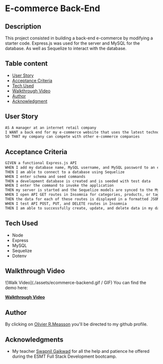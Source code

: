 # E-commerce Back-End

## **Description**

This project consisted in building a back-end e-commerce by modifying a starter code. Express.js was used for the server and MySQL for the database. As well as Sequelize to interact with the database.

## Table content

- [User Story](#user-story)
- [Acceptance Criteria](#acceptance-criteria)
- [Tech Used](#tech-used)
- [Walkthrough Video](#walkthrough-video)
- [Author](#author)
- [Acknowledgment](#acknowledgments)

## User Story

```md
AS A manager at an internet retail company
I WANT a back end for my e-commerce website that uses the latest technologies
SO THAT my company can compete with other e-commerce companies
```

## Acceptance Criteria

```md
GIVEN a functional Express.js API
WHEN I add my database name, MySQL username, and MySQL password to an environment variable file
THEN I am able to connect to a database using Sequelize
WHEN I enter schema and seed commands
THEN a development database is created and is seeded with test data
WHEN I enter the command to invoke the application
THEN my server is started and the Sequelize models are synced to the MySQL database
WHEN I open API GET routes in Insomnia for categories, products, or tags
THEN the data for each of these routes is displayed in a formatted JSON
WHEN I test API POST, PUT, and DELETE routes in Insomnia
THEN I am able to successfully create, update, and delete data in my database
```

## Tech Used

- Node
- Express
- MySQL
- Sequelize
- Dotenv

## Walkthrough Video

![Walk Video](./assets/ecommerce-backend.gif / GIF)
You can find the demo here:

[**Walkthrough Video**](https://drive.google.com/file/d/1DTxaYM5bULlGWlMt4F7FhQbPIE1geZ7a/view?usp=sharing)

## Author

By clicking on [Olivier R.Measson](https://github.com/Zeitouna) you'll be directed to my github profile.

## Acknowledgments

- My teacher [Swapnil Gaikwad](https://github.com/SwapnilGaikwad) for all the help and patience he offered during the ESMT Full Stack Development bootcamp.
